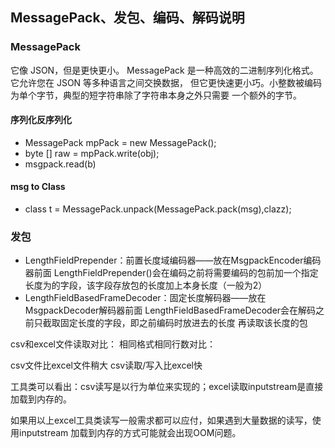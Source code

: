 ## MessagePack、发包、编码、解码说明
### MessagePack
它像 JSON，但是更快更小。
MessagePack 是一种高效的二进制序列化格式。它允许您在 JSON 等多种语言之间交换数据，
但它更快速更小巧。小整数被编码为单个字节，典型的短字符串除了字符串本身之外只需要
一个额外的字节。
#### 序列化反序列化
* MessagePack mpPack = new MessagePack();
* byte [] raw = mpPack.write(obj);
* msgpack.read(b)
#### msg to Class
* class t = MessagePack.unpack(MessagePack.pack(msg),clazz);

### 发包
  * LengthFieldPrepender：前置长度域编码器——放在MsgpackEncoder编码器前面
 LengthFieldPrepender()会在编码之前将需要编码的包前加一个指定长度为的字段，该字段存放包的长度加上本身长度（一般为2）
  * LengthFieldBasedFrameDecoder：固定长度解码器——放在MsgpackDecoder解码器前面
 LengthFieldBasedFrameDecoder会在解码之前只截取固定长度的字段，即之前编码时放进去的长度
 再读取该长度的包
 
 
 csv和excel文件读取对比：
 相同格式相同行数对比：
 
 csv文件比excel文件稍大
 csv读取/写入比excel快
 
 工具类可以看出：csv读写是以行为单位来实现的；excel读取inputstream是直接加载到内存的。
 
 如果用以上excel工具类读写一般需求都可以应付，如果遇到大量数据的读写，使用inputstream
 加载到内存的方式可能就会出现OOM问题。